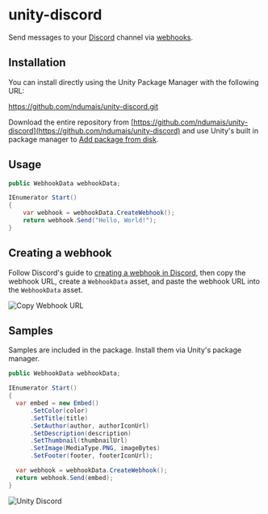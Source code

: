 # unity-discord
Send messages to your [Discord](https://discord.com) channel via [webhooks](https://support.discord.com/hc/en-us/articles/228383668-Intro-to-Webhooks).

## Installation
You can install directly using the Unity Package Manager with the following URL:

https://github.com/ndumais/unity-discord.git

Download the entire repository from [https://github.com/ndumais/unity-discord](https://github.com/ndumais/unity-discord) and use Unity's built in package manager to [Add package from disk](https://docs.unity3d.com/Manual/upm-ui-local.html).

## Usage
```csharp
public WebhookData webhookData;

IEnumerator Start()
{
    var webhook = webhookData.CreateWebhook();
    return webhook.Send("Hello, World!");
}
```

## Creating a webhook
Follow Discord's guide to [creating a webhook in Discord](https://support.discord.com/hc/en-us/articles/228383668-Intro-to-Webhooks), then copy the webhook URL, create a `WebhookData` asset, and paste the webhook URL into the `WebhookData` asset.

![Copy Webhook URL](https://support.discord.com/hc/article_attachments/360101553853/Screen_Shot_2020-12-15_at_4.51.38_PM.png)

## Samples
Samples are included in the package. Install them via Unity's package manager.

```csharp
public WebhookData webhookData;

IEnumerator Start()
{
  var embed = new Embed()
      .SetColor(color)
      .SetTitle(title)
      .SetAuthor(author, authorIconUrl)
      .SetDescription(description)
      .SetThumbnail(thumbnailUrl)
      .SetImage(MediaType.PNG, imageBytes)
      .SetFooter(footer, footerIconUrl);

  var webhook = webhookData.CreateWebhook();
  return webhook.Send(embed);
}
```

![Unity Discord](https://github.com/user-attachments/assets/7604288f-a4f0-4311-80d4-c8a5e8481593)
